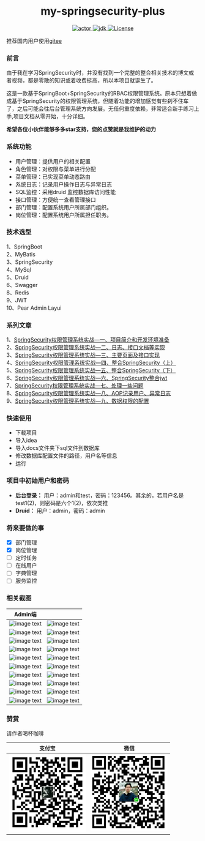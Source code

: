<div align="center">
  <h1 align="center">
    my-springsecurity-plus
  </h1>
  <p align="center">
    <a href="https://www.codermy.cn">
      <img src="https://img.shields.io/badge/actor-codermy-brightgreen" alt="actor">
    </a>
    <a href="https://www.oracle.com/java/technologies/javase/javase-jdk8-downloads.html">
      <img src="https://img.shields.io/badge/jdk-1.8-yellowgreen" alt="jdk">
    </a>
    <a href="https://www.mit-license.org/">
          <img src="https://img.shields.io/badge/License-MIT-brightgreen" alt="License">
        </a>
  </p>
</div>

推荐国内用户使用[gitee](https://gitee.com/witmy/my-springsecurity-plus)
### 前言
由于我在学习SpringSecurity时，并没有找到一个完整的整合相关技术的博文或者视频，都是零散的知识或着收费挺高，所以本项目就诞生了。  

这是一款基于SpringBoot+SpringSecurity的RBAC权限管理系统。原本只想着做成基于SpringSecurity的权限管理系统，但随着功能的增加感觉有些刹不住车了，之后可能会往后台管理系统方向发展。无任何重度依赖，非常适合新手练习上手,项目文档从零开始，十分详细。  

**希望各位小伙伴能够多多star支持，您的点赞就是我维护的动力**

### 系统功能
- 用户管理：提供用户的相关配置
- 角色管理：对权限与菜单进行分配
- 菜单管理：已实现菜单动态路由
- 系统日志：记录用户操作日志与异常日志
- SQL监控：采用druid 监控数据库访问性能
- 接口管理：方便统一查看管理接口
- 部门管理：配置系统用户所属部门组织。
- 岗位管理：配置系统用户所属担任职务。
### 技术选型
1、SpringBoot  
2、MyBatis    
3、SpringSecurity  
4、MySql  
5、Druid   
6、Swagger    
8、Redis  
9、JWT  
10、Pear Admin Layui

### 系列文章
1、[SpringSecurity权限管理系统实战—一、项目简介和开发环境准备](https://blog.csdn.net/HYDCS/article/details/107282166)  
2、[SpringSecurity权限管理系统实战—二、日志、接口文档等实现](https://blog.csdn.net/HYDCS/article/details/107284901)  
3、[SpringSecurity权限管理系统实战—三、主要页面及接口实现](https://blog.csdn.net/HYDCS/article/details/107342644)    
4、[SpringSecurity权限管理系统实战—四、整合SpringSecurity（上）](https://blog.csdn.net/HYDCS/article/details/107367064)  
5、[SpringSecurity权限管理系统实战—五、整合SpringSecurity（下）](https://blog.csdn.net/HYDCS/article/details/107510905)  
6、[SpringSecurity权限管理系统实战—六、SpringSecurity整合jwt](https://blog.csdn.net/HYDCS/article/details/107732916)  
7、[SpringSecurity权限管理系统实战—七、处理一些问题](https://blog.csdn.net/HYDCS/article/details/107765898)  
8、[SpringSecurity权限管理系统实战—八、AOP记录用户、异常日志](https://blog.csdn.net/HYDCS/article/details/107965522)  
9、[SpringSecurity权限管理系统实战—九、数据权限的配置](https://blog.csdn.net/HYDCS/article/details/108185976)  

### 快速使用
- 下载项目
- 导入idea
- 导入docs文件夹下sql文件到数据库
- 修改数据库配置文件的路径，用户名等信息
- 运行

### 项目中初始用户和密码

- **后台登录：** 用户：admin和test，密码：123456。其余的，若用户名是test1(2)，则密码是六个1(2)，依次类推
- **Druid：** 用户：admin，密码：admin

### 将来要做的事
- [x] 部门管理  
- [x] 岗位管理
- [ ] 定时任务
- [ ] 在线用户
- [ ] 字典管理
- [ ] 服务监控
### 相关截图
|                        Admin端                         |                                                       |
| :----------------------------------------------------: | :---------------------------------------------------: |
|      ![image text](https://gitee.com/witmy/my-springsecurity-plus/raw/master/docs/images/login.PNG)     |    ![image text](https://gitee.com/witmy/my-springsecurity-plus/raw/master/docs/images/index.PNG)       |
|     ![image text](https://gitee.com/witmy/my-springsecurity-plus/raw/master/docs/images/user.PNG)         |    ![image text](https://gitee.com/witmy/my-springsecurity-plus/raw/master/docs/images/useredit.PNG)       |
|     ![image text](https://gitee.com/witmy/my-springsecurity-plus/raw/master/docs/images/user2.PNG)         |    ![image text](https://gitee.com/witmy/my-springsecurity-plus/raw/master/docs/images/role.PNG)       |
|      ![image text](https://gitee.com/witmy/my-springsecurity-plus/raw/master/docs/images/roleedit.PNG)        |    ![image text](https://gitee.com/witmy/my-springsecurity-plus/raw/master/docs/images/roleedit2.PNG)        |
|     ![image text](https://gitee.com/witmy/my-springsecurity-plus/raw/master/docs/images/menu.PNG)         |    ![image text](https://gitee.com/witmy/my-springsecurity-plus/raw/master/docs/images/menuedit.PNG)        |
|     ![image text](https://gitee.com/witmy/my-springsecurity-plus/raw/master/docs/images/dept.PNG)         |    ![image text](https://gitee.com/witmy/my-springsecurity-plus/raw/master/docs/images/deptedit.PNG)        |
|     ![image text](https://gitee.com/witmy/my-springsecurity-plus/raw/master/docs/images/job.PNG)         |    ![image text](https://gitee.com/witmy/my-springsecurity-plus/raw/master/docs/images/jobedit.PNG)        |
|      ![image text](https://gitee.com/witmy/my-springsecurity-plus/raw/master/docs/images/druid.PNG)         |    ![image text](https://gitee.com/witmy/my-springsecurity-plus/raw/master/docs/images/swagger.PNG)       |
|      ![image text](https://gitee.com/witmy/my-springsecurity-plus/raw/master/docs/images/log.PNG)         |    ![image text](https://gitee.com/witmy/my-springsecurity-plus/raw/master/docs/images/logdetail.PNG)       |
|      ![image text](https://gitee.com/witmy/my-springsecurity-plus/raw/master/docs/images/errorlog.PNG)         |    ![image text](https://gitee.com/witmy/my-springsecurity-plus/raw/master/docs/images/errorlogdetail.PNG)       |
### 赞赏
请作者喝杯咖啡

| 支付宝 | 微信 |
| ------ | ---- |
|    <img src="docs/images/支付宝.jpg" width="200px" />    |  <img src="./docs/images/wechat.png" width="200px" />    |
    

 

